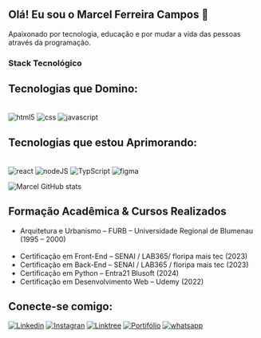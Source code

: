 <!-- https://www.youtube.com/watch?v=cRoBt6AZgjc&t=15s? -->
<!-- Emojis: https://emojipedia.org/ -->

<!-- badges: Site de Badges: https://dev.to/envoy_/150-badges-for-github-pnk -->


<!-- https://github.com/Envoy-VC/awesome-badges -->


## Olá! Eu sou o Marcel Ferreira Campos 👋
Apaixonado por tecnologia, educação e por mudar a vida das pessoas através da programação.

### Stack Tecnológico

## Tecnologias que Domino:

<div style = "display: inline-block"> <br/>
    <img align="center" alt="html5" src="https://img.shields.io/badge/HTML5-E34F26?style=for-the-badge&logo=html5&logoColor=white"/>
    <img align="center" alt="css" src="https://img.shields.io/badge/CSS3-1572B6?style=for-the-badge&logo=css3&logoColor=white">
    <img align="center" alt="javascript" src="https://img.shields.io/badge/JavaScript-F7DF1E?style=for-the-badge&logo=JavaScript&logoColor=white">
</div>
</br>

## Tecnologias que estou Aprimorando:
<div style = "display: inline-block"> <br/>
    <img align="center" alt="react" src="https://img.shields.io/badge/React-20232A?style=for-the-badge&logo=react&logoColor=61DAFB"/>
    <img align="center" alt="nodeJS" src="https://img.shields.io/badge/Node.js-43853D?style=for-the-badge&logo=node.js&logoColor=white">
    <img align="center" alt="TypScript" src="https://img.shields.io/badge/TypeScript-007ACC?style=for-the-badge&logo=typescript&logoColor=white">
    <img align="center" alt="figma" src="https://img.shields.io/badge/Figma-F24E1E?style=for-the-badge&logo=figma&logoColor=white">
</div>

</br>


![Marcel GitHub stats](https://github-readme-stats.vercel.app/api?username=marcelfcampos&show_icons=true&theme=transparent)

## Formação Acadêmica & Cursos Realizados

<div>
<ul>
<li> Arquitetura e Urbanismo – FURB – Universidade Regional de Blumenau (1995 – 2000)</li></br>
<li> Certificação em Front-End – SENAI / LAB365/ floripa mais tec (2023)</li>
<li> Certificação em Back-End – SENAI / LAB365 / floripa mais tec (2023)</li>
<li> Certificação em Python – Entra21 Blusoft (2024)</li>
<li> Certificação em Desenvolvimento Web – Udemy (2022)</li>
</ul>
</div>

## Conecte-se comigo:

[![Linkedin](https://img.shields.io/badge/LinkedIn-0077B5?style=for-the-badge&logo=linkedin&logoColor=white)](https://www.linkedin.com/in/marcelfcampos/)
[![Instagran](https://img.shields.io/badge/Instagram-E4405F?style=for-the-badge&logo=instagram&logoColor=white)](https://www.instagram.com/devmarcelcampos/)
[![Linktree](https://img.shields.io/badge/linktree-39E09B?style=for-the-badge&logo=linktree&logoColor=white)](https://linktr.ee/arqmarcelcampos?fbclid=PAZXh0bgNhZW0CMTEAAaetCCKtCzbd3Q2b860G0DfFgy4eqDRLNrO1cBQbKXPA_QceBcWBkph7d1XbuQ_aem_KXPSdPKr-vtncjHC8yjGqg)
[![Portifólio](https://img.shields.io/badge/Portfolio-%23000000.svg?style=for-the-badge&logo=firefox&logoColor=#FF7139)](https://www.linkedin.com/in/marcelfcampos/)
[![whatsapp](https://img.shields.io/badge/WhatsApp-25D366?style=for-the-badge&logo=whatsapp&logoColor=white)](https://wa.me/554899609690)

<!-- ## Últimos vídeos
- [Personalizar o seu perfil no Github](https://www.youtube.com/watch?v=cRoBt6AZgjc&t=640s)

- [Personalizar o seu perfil no Github](https://www.youtube.com/watch?v=cRoBt6AZgjc&t=640s) -->








